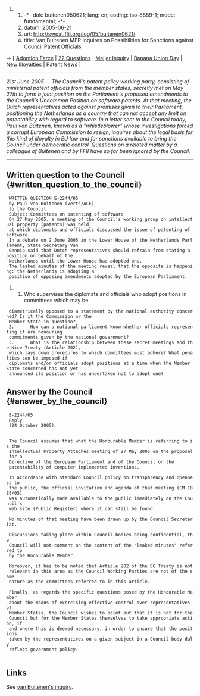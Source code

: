 1.  1.  -\*- dok: buitenen050621; lang: en; coding: iso-8859-1; mode:
        fundamental; -\*-
    2.  datum: 2005-06-21
    3.  url: <http://swpat.ffii.org/log/05/buitenen0621/>
    4.  title: Van Buitenen MEP Inquires on Possibilities for Sanctions
        against Council Patent Officials

-\> \[ [ Adoption Farce](Cons050307En "wikilink") \| [ 22
Questions](LtrFfiiCons050308En "wikilink") \| [ Meijer
Inquiry](Meijer050319En "wikilink") \| [ Banana Union
Day](Eu0307En "wikilink") \| [ New Illoyalties](Cons050527En "wikilink")
\| [ Patent News](SwpatcninoEn "wikilink") \]

------------------------------------------------------------------------

*21st June 2005 \-- The Council\'s patent policy working party,
consisting of ministerial patent officials from the member states,
secretly met on May 27th to form a joint position on the Parliament\'s
proposed amendments to the Council\'s Uncommon Position on software
patents. At that meeting, the Dutch representatives acted against
promises given to their Parliament, positioning the Netherlands as a
country that can not accept any limit on patentability with regard to
software. In a letter sent to the Council today, Paul van Buitenen,
known as a \"whistleblower\" whose investigations forced a corrupt
European Commission to resign, inquires about the legal basis for this
kind of illoyalty in EU law and for sanctions available to bring the
Council under democratic control. Questions on a related matter by a
colleague of Buitenen and by FFII have so far been ignored by the
Council.*

------------------------------------------------------------------------

## Written question to the Council {#written_question_to_the_council}

` WRITTEN QUESTION E-2244/05`\
` by Paul van Buitenen (Verts/ALE)`\
` to the Council`\
` Subject:Committees on patenting of software`\
` On 27 May 2005, a meeting of the Council's working group on intellectual property (patents) was held`\
` at which diplomats and officials discussed the issue of patenting of software.`\
` In a debate on 2 June 2005 in the Lower House of the Netherlands Parliament, State Secretary Van`\
` Gennip said that Dutch representatives should refrain from stating a position on behalf of the`\
` Netherlands until the Lower House had adopted one.`\
` The leaked minutes of the meeting reveal that the opposite is happening: the Netherlands is adopting a`\
` position of opposing amendments adopted by the European Parliament.`

1.  1.  Who supervises the diplomats and officials who adopt positions
        in committees which may be

` diametrically opposed to a statement by the national authority concerned? Is it the Commission or the`\
` Member State in question?`\
` 2.      How can a national parliament know whether officials representing it are honouring`\
` commitments given by the national government?`\
` 3.      What is the relationship between these secret meetings and the Nice Treaty (Article 202),`\
` which lays down procedures to which committees must adhere? What penalties can be imposed if`\
` diplomats and/or officials adopt positions at a time when the Member State concerned has not yet`\
` announced its position or has undertaken not to adopt one?`

## Answer by the Council {#answer_by_the_council}

` E-2244/05`\
` Reply`\
` (24 October 2005)`\
` `\
` `\
` The Council assumes that what the Honourable Member is referring to is the`\
` Intellectual Property Attachés meeting of 27 May 2005 on the proposal for a`\
` Directive of the European Parliament and of the Council on the`\
` patentability of computer implemented inventions.`\
` `\
` In accordance with standard Council policy on transparency and openness to`\
` the public, the official invitation and agenda of that meeting (CM 1885/05)`\
` was automatically made available to the public immediately on the Council's`\
` web site (Public Register) where it can still be found.`\
` `\
` No minutes of that meeting have been drawn up by the Council Secretariat.`\
` `\
` Discussions taking place within Council bodies being confidential, the`\
` Council will not comment on the content of the "leaked minutes" referred to`\
` by the Honourable Member.`\
` `\
` Moreover, it has to be noted that Article 202 of the EC Treaty is not`\
` relevant in this area as the Council Working Parties are not of the same`\
` nature as the committees referred to in this article.`\
` `\
` Finally, as regards the specific questions posed by the Honourable Member`\
` about the means of exercising effective control over representatives of`\
` Member States, the Council wishes to point out that it is not for the`\
` Council but for the Member States themselves to take appropriate action, if`\
` and where this is deemed necessary, in order to ensure that the positions`\
` taken by the representatives on a given subject in a Council body duly`\
` reflect government policy.`\
` `

## Links

See [van Buitenen\'s
inquiry](http://swpat.ffii.org/log/05/buitenen0621/ "wikilink").
